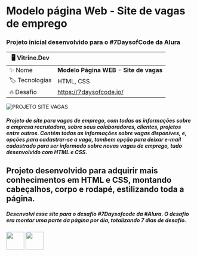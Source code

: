 # Modelo página Web - Site de vagas de emprego
### Projeto inicial desenvolvido para o #7DaysofCode da Alura


| 🖥️  Vitrine.Dev | |
| -------------  | --- |
| :sparkles: Nome | **Modelo Página WEB - Site de vagas**
| :label: Tecnologias | HTML, CSS
| :fire: Desafio     | https://7daysofcode.io/


![PROJETO SITE VAGAS](https://github.com/AnaKercia1/modelo-pagina-web-vagas-emprego/assets/123599474/d863c053-609f-44b5-a473-cbb8cba890b6#vitrinedev)

##### Projeto de site para vagas de emprego, com todas as informações sobre a empresa recrutadora, sobre seus colaboradores, clientes, projetos entre outros. Contém todas as informações sobre vagas disponíves, e, opções para cadastrar-se a vaga, tambem opção para deixar e-mail cadastrado para ser informado sobre novas vagas de emprego, tudo desenvolvido com HTML e CSS.  

 ## Projeto desenvolvido para adquirir mais conhecimentos em HTML e CSS, montando cabeçalhos, corpo e rodapé, estilizando toda a página.
##### Desenvolvi esse site para o desafio #7Daysofcode da #Alura. O desafio era montar uma parte da página por dia, totalizando 7 dias de desafio.


<img src="https://github.com/AnaKercia1/modelo-pagina-web-vagas-emprego/assets/123599474/20ffb170-49f3-4e6a-a908-a46a5aee37ec" width="48">
<img src="https://github.com/AnaKercia1/modelo-pagina-web-vagas-emprego/assets/123599474/f9407f21-2ead-4e4c-b876-f37219313d55" width="48">
